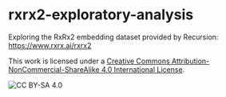 # rxrx2-exploratory-analysis

Exploring the RxRx2 embedding dataset provided by Recursion: https://www.rxrx.ai/rxrx2

This work is licensed under a [Creative Commons Attribution-NonCommercial-ShareAlike 4.0 International License][cc-by-nc-sa].

![CC BY-SA 4.0][cc-by-nc-sa-image]

[cc-by-nc-sa]: https://creativecommons.org/licenses/by-nc-sa/4.0/
[cc-by-sa-image]: https://licensebuttons.net/l/by-sa/4.0/88x31.png
[cc-by-sa-shield]: https://img.shields.io/badge/License-CC%20BY--SA%204.0-lightgrey.svg
[cc-by-nc-sa-image]: https://licensebuttons.net/l/by-nc-sa/4.0/88x31.png
